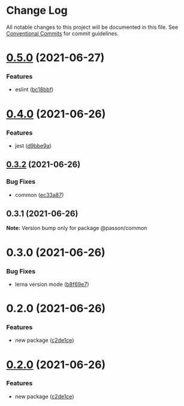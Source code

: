 # Change Log

All notable changes to this project will be documented in this file.
See [Conventional Commits](https://conventionalcommits.org) for commit guidelines.

# [0.5.0](https://github.com/fangmd/js-lib/compare/@passon/common@0.4.0...@passon/common@0.5.0) (2021-06-27)


### Features

* eslint ([bc18bbf](https://github.com/fangmd/js-lib/commit/bc18bbf2c63f1acb5166271f22e070a5df676133))





# [0.4.0](https://github.com/fangmd/js-lib/compare/@passon/common@0.3.2...@passon/common@0.4.0) (2021-06-26)


### Features

* jest ([d9bbe9a](https://github.com/fangmd/js-lib/commit/d9bbe9afa4e9247c0cd91ed6dcf2b143b0732b9a))





## [0.3.2](https://github.com/fangmd/js-lib/compare/@passon/common@0.3.1...@passon/common@0.3.2) (2021-06-26)


### Bug Fixes

* common ([ec33a87](https://github.com/fangmd/js-lib/commit/ec33a87e5f6c4759131d34e8ddc1a6f0614c704e))





## 0.3.1 (2021-06-26)

**Note:** Version bump only for package @passon/common





# 0.3.0 (2021-06-26)


### Bug Fixes

* lerna version mode ([b8f69e7](https://github.com/fangmd/js-lib/commit/b8f69e726fe8f21c05a591f13b1f9fd0c121407b))



# 0.2.0 (2021-06-26)


### Features

* new package ([c2de1ce](https://github.com/fangmd/js-lib/commit/c2de1cecd445329c27176c02d091bda13976a3d7))





# [0.2.0](https://github.com/fangmd/js-lib/compare/v0.1.3...v0.2.0) (2021-06-26)


### Features

* new package ([c2de1ce](https://github.com/fangmd/js-lib/commit/c2de1cecd445329c27176c02d091bda13976a3d7))
